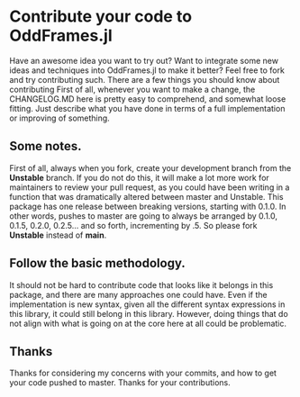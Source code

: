 # Contribute your code to OddFrames.jl
Have an awesome idea you want to try out? Want to integrate some new ideas
and techniques into OddFrames.jl to make it better? Feel free to fork and try
contributing such. There are a few things you should know about contributing
First of all, whenever you want to make a change, the CHANGELOG.MD here is
pretty easy to comprehend, and somewhat loose fitting. Just describe what
you have done in terms of a full implementation or improving of something.
## Some notes.
First of all, always when you fork, create your development branch from the
**Unstable** branch. If you do not do this, it will make a lot more work for
maintainers to review your pull request, as you could have been writing in a
function that was
dramatically altered between master and Unstable. This package has one release
between breaking versions, starting with 0.1.0. In other words, pushes to master
are going to always be arranged by 0.1.0, 0.1.5, 0.2.0, 0.2.5... and so forth,
incrementing by .5. So please fork **Unstable** instead of **main**.
## Follow the basic methodology.
It should not be hard to contribute code that looks like it belongs in this
package, and there are many approaches one could have. Even if the implementation
is new syntax, given all the different syntax expressions in this library, it
could still belong in this library. However, doing things that do not align
with what is going on at the core here at all could be problematic.
## Thanks
Thanks for considering my concerns with your commits, and how to get your code
pushed to master. Thanks for your contributions. 
